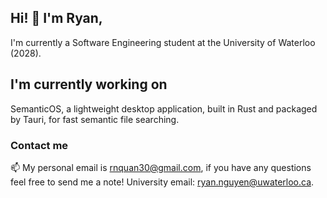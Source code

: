 ## Hi! 👋 I'm Ryan,

I'm currently a Software Engineering student at the University of Waterloo (2028). 

## I'm currently working on 

SemanticOS, a lightweight desktop application, built in Rust and packaged by Tauri, for fast semantic file searching.


### Contact me

📫 My personal email is [rnquan30@gmail.com](mailto:rnquan30@gmail.com), if you have any questions feel free to send me a note!
University email: [ryan.nguyen@uwaterloo.ca](mailto:ryan.nguyen@uwaterloo.ca).
